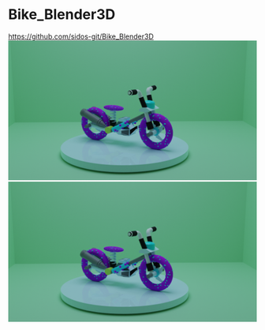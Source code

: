 # Bike_Blender3D

https://github.com/sidos-git/Bike_Blender3D
<img src="1x.png">
<img src="bike/1x.png">
